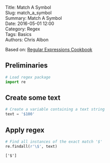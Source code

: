 Title: Match A Symbol  
Slug: match_a_symbol  
Summary: Match A Symbol  
Date: 2016-05-01 12:00  
Category: Regex  
Tags: Basics  
Authors: Chris Albon  

Based on: [Regular Expressions Cookbook](http://shop.oreilly.com/product/0636920023630.do)

## Preliminaries


```python
# Load regex package
import re
```

## Create some text


```python
# Create a variable containing a text string
text = '$100'
```

## Apply regex


```python
# Find all instances of the exact match '$'
re.findall(r'\$', text)
```




    ['$']


